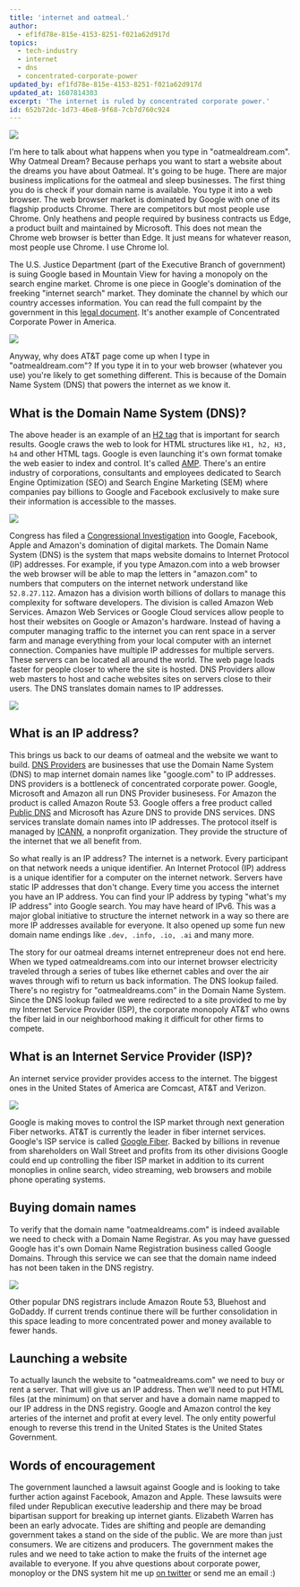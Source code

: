 ```yaml
---
title: 'internet and oatmeal.'
author:
  - ef1fd78e-815e-4153-8251-f021a62d917d
topics:
  - tech-industry
  - internet
  - dns
  - concentrated-corporate-power
updated_by: ef1fd78e-815e-4153-8251-f021a62d917d
updated_at: 1607814303
excerpt: 'The internet is ruled by concentrated corporate power.'
id: 652b72dc-1d73-46e8-9f68-7cb7d760c924
---
```

![](/assets/dns_oatmeal.png)

I'm here to talk about what happens when you type in "oatmealdream.com". Why Oatmeal Dream? Because perhaps you want to start a website about the dreams you have about Oatmeal. It's going to be huge. There are major business implications for the oatmeal and sleep businesses. The first thing you do is check if your domain name is available. You type it into a web browser. The web browser market is dominated by Google with one of its flagship products Chrome. There are competitors but most people use Chrome. Only heathens and people required by business contracts us Edge, a product built and maintained by Microsoft. This does not mean the Chrome web browser is better than Edge. It just means for whatever reason, most people use Chrome. I use Chrome lol. 

The U.S. Justice Department (part of the Executive Branch of government) is suing Google based in Mountain View for having a monopoly on the search engine market. Chrome is one piece in Google's domination of the freeking "internet search" market. They dominate the channel by which our country accesses information. You can read the full compaint by the government in this [legal document](https://www.justice.gov/opa/press-release/file/1328941/download). It's another example of Concentrated Corporate Power in America.

![](/assets/google_android_search.png)

Anyway, why does AT&T page come up when I type in "oatmealdream.com"? If you type it in to your web browser (whatever you use) you're likely to get something different. This is because of the Domain Name System (DNS) that powers the internet as we know it.

## What is the Domain Name System (DNS)?

The above header is an example of an [H2 tag](https://developer.mozilla.org/en-US/docs/Web/HTML/Element/Heading_Elements) that is important for search results. Google craws the web to look for HTML structures like `H1, h2, H3, h4` and other HTML tags. Google is even launching it's own format tomake the web easier to index and control. It's called [AMP](https://developers.google.com/amp). There's an entire industry of corporations, consultants and employees dedicated to Search Engine Optimization (SEO) and Search Engine Marketing (SEM) where companies pay billions to Google and Facebook exclusively to make sure their information is accessible to the masses. 

![](/assets/digital_advertising.png)

Congress has filed a [Congressional Investigation](https://judiciary.house.gov/uploadedfiles/competition_in_digital_markets.pdf) into Google, Facebook, Apple and Amazon's domination of digital markets. The Domain Name System (DNS) is the system that maps website domains to Internet Protocol (IP) addresses. For example, if you type Amazon.com into a web browser the web browser will be able to map the letters in "amazon.com" to numbers that computers on the internet network understand like `52.8.27.112`. Amazon has a division worth billions of dollars to manage this complexity for software developers. The division is called Amazon Web Services. Amazon Web Services or Google Cloud services allow people to host their websites on Google or Amazon's hardware. Instead of having a computer managing traffic to the internet you can rent space in a server farm and manage everything from your local computer with an internet connection. Companies have multiple IP addresses for multiple servers. These servers can be located all around the world. The web page loads faster for people closer to where the site is hosted. DNS Providers allow web masters to host and cache websites sites on servers close to their users. The DNS translates domain names to IP addresses.

![](/assets/amazon_ip_addresses.png)

## What is an IP address?

This brings us back to our deams of oatmeal and the website we want to build. [DNS Providers](https://en.wikipedia.org/wiki/List_of_managed_DNS_providers) are businesses that use the Domain Name System (DNS) to map internet domain names like "google.com" to IP addresses. DNS providers is a bottleneck of concentrated corporate power. Google, Microsoft and Amazon all run DNS Provider businesess. For Amazon the product is called Amazon Route 53. Google offers a free product called [Public DNS](https://developers.google.com/speed/public-dns) and Microsoft has Azure DNS to provide DNS services. DNS services translate domain names into IP addresses. The protocol itself is managed by [ICANN](https://www.icann.org/), a nonprofit organization. They provide the structure of the internet that we all benefit from.

So what really is an IP address? The internet is a network. Every participant on that network needs a unique identifier. An Internet Protocol (IP) address is a unique identifier for a computer on the internet network. Servers have static IP addresses that don't change. Every time you access the internet you have an IP address. You can find your IP address by typing "what's my IP address" into Google search. You may have heard of IPv6. This was a major global initiative to structure the internet network in a way so there are more IP addresses available for everyone. It also opened up some fun new domain name endings like `.dev, .info, .io, .ai` and many more.

The story for our oatmeal dreams internet entrepreneur does not end here. When we typed oatmealdreams.com into our internet browser electricity traveled through a series of tubes like ethernet cables and over the air waves through wifi to return us back information. The DNS lookup failed. There's no registry for "oatmealdreams.com" in the Domain Name System. Since the DNS lookup failed we were redirected to a site provided to me by my Internet Service Provider (ISP), the corporate monopoly AT&T who owns the fiber laid in our neighborhood making it difficult for other firms to compete.

## What is an Internet Service Provider (ISP)?

An internet service provider provides access to the internet. The biggest ones in the United States of America are Comcast, AT&T and Verizon.

![](/assets/isp_market_share.png)

Google is making moves to control the ISP market through next generation Fiber networks. AT&T is currently the leader in fiber internet services. Google's ISP service is called [Google Fiber](https://fiber.google.com/). Backed by billions in revenue from shareholders on Wall Street and profits from its other divisions Google could end up controlling the fiber ISP market in addition to its current monoplies in online search, video streaming, web browsers and mobile phone operating systems.

## Buying domain names

To verify that the domain name "oatmealdreams.com" is indeed available we need to check with a Domain Name Registrar. As you may have guessed Google has it's own Domain Name Registration business called Google Domains. Through this service we can see that the domain name indeed has not been taken in the DNS registry.

![](/assets/google_domains.png)

Other popular DNS registrars include Amazon Route 53, Bluehost and GoDaddy. If current trends continue there will be further consolidation in this space leading to more concentrated power and money available to fewer hands.

## Launching a website

To actually launch the website to "oatmealdreams.com" we need to buy or rent a server. That will give us an IP address. Then we'll need to put HTML files (at the minimum) on that server and have a domain name mapped to our IP address in the DNS registry. Google and Amazon control the key arteries of the internet and profit at every level. The only entity powerful enough to reverse this trend in the United States is the United States Government.

## Words of encouragement

The government launched a lawsuit against Google and is looking to take further action against Facebook, Amazon and Apple. These lawsuits were filed under Republican executive leadership and there may be broad bipartisan support for breaking up internet giants. Elizabeth Warren has been an early advocate. Tides are shifting and people are demanding government takes a stand on the side of the public. We are more than just consumers. We are citizens and producers. The government makes the rules and we need to take action to make the fruits of the internet age available to everyone. If you ahve questions about corporate power, monoploy or the DNS system hit me up [on twitter](https://twitter.com/Connor11528) or send me an email :)